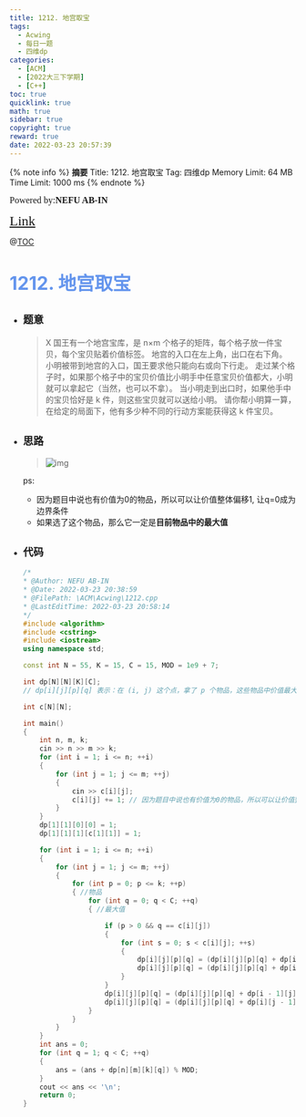 ```yaml
---
title: 1212. 地宫取宝
tags:
  - Acwing
  - 每日一题
  - 四维dp
categories:
  - [ACM]
  - [2022大三下学期]
  - [C++]
toc: true
quicklink: true
math: true
sidebar: true
copyright: true
reward: true
date: 2022-03-23 20:57:39
---
```



{% note info %}
**摘要**
Title: 1212. 地宫取宝
Tag: 四维dp
Memory Limit: 64 MB
Time Limit: 1000 ms
{% endnote %}
<!-- more -->

<font size=3 face=楷体>Powered by:**NEFU AB-IN**</font>

<font color=#FFA500 size=5 face=楷体>[Link](https://www.acwing.com/problem/content/1214/)</font>

@[TOC](文章目录)

# <font color=#6495ED size=6>1212. 地宫取宝</font>

* ## <font size=4 face=粗体>题意</font>

  >X 国王有一个地宫宝库，是 n×m 个格子的矩阵，每个格子放一件宝贝，每个宝贝贴着价值标签。
  >地宫的入口在左上角，出口在右下角。
  >小明被带到地宫的入口，国王要求他只能向右或向下行走。
  >走过某个格子时，如果那个格子中的宝贝价值比小明手中任意宝贝价值都大，小明就可以拿起它（当然，也可以不拿）。
  >当小明走到出口时，如果他手中的宝贝恰好是 k 件，则这些宝贝就可以送给小明。
  >请你帮小明算一算，在给定的局面下，他有多少种不同的行动方案能获得这 k 件宝贝。

* ## <font size=4 face=粗体>思路</font>

  >![img](https://cdn.acwing.com/media/article/image/2022/03/04/13359_7c304e7b9b-%E5%9C%B0%E5%AE%AB%E5%8F%96%E5%AE%9D.png)

  ps: 
    * 因为题目中说也有价值为0的物品，所以可以让价值整体偏移1, 让q=0成为边界条件
    * 如果选了这个物品，那么它一定是**目前物品中的最大值**

* ## <font size=4 face=粗体>代码</font>

  ```cpp
  /*
  * @Author: NEFU AB-IN
  * @Date: 2022-03-23 20:38:59
  * @FilePath: \ACM\Acwing\1212.cpp
  * @LastEditTime: 2022-03-23 20:58:14
  */
  #include <algorithm>
  #include <cstring>
  #include <iostream>
  using namespace std;

  const int N = 55, K = 15, C = 15, MOD = 1e9 + 7;

  int dp[N][N][K][C];
  // dp[i][j][p][q] 表示：在 (i, j) 这个点，拿了 p 个物品，这些物品中价值最大的是 q

  int c[N][N];

  int main()
  {
      int n, m, k;
      cin >> n >> m >> k;
      for (int i = 1; i <= n; ++i)
      {
          for (int j = 1; j <= m; ++j)
          {
              cin >> c[i][j];
              c[i][j] += 1; // 因为题目中说也有价值为0的物品，所以可以让价值整体偏移1
          }
      }
      dp[1][1][0][0] = 1;
      dp[1][1][1][c[1][1]] = 1;

      for (int i = 1; i <= n; ++i)
      {
          for (int j = 1; j <= m; ++j)
          {
              for (int p = 0; p <= k; ++p)
              { //物品
                  for (int q = 0; q < C; ++q)
                  { //最大值

                      if (p > 0 && q == c[i][j])
                      {
                          for (int s = 0; s < c[i][j]; ++s)
                          {
                              dp[i][j][p][q] = (dp[i][j][p][q] + dp[i - 1][j][p - 1][s]) % MOD;
                              dp[i][j][p][q] = (dp[i][j][p][q] + dp[i][j - 1][p - 1][s]) % MOD;
                          }
                      }
                      dp[i][j][p][q] = (dp[i][j][p][q] + dp[i - 1][j][p][q]) % MOD;
                      dp[i][j][p][q] = (dp[i][j][p][q] + dp[i][j - 1][p][q]) % MOD;
                  }
              }
          }
      }
      int ans = 0;
      for (int q = 1; q < C; ++q)
      {
          ans = (ans + dp[n][m][k][q]) % MOD;
      }
      cout << ans << '\n';
      return 0;
  }
  ```
